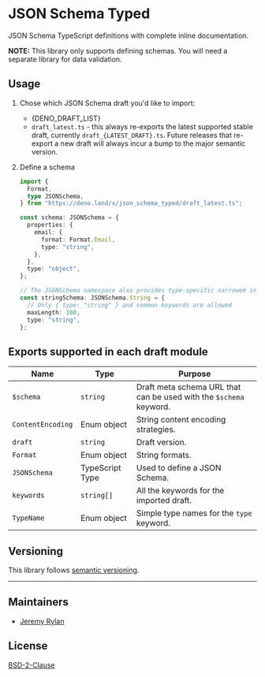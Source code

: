 # JSON Schema Typed

JSON Schema TypeScript definitions with complete inline documentation.

**NOTE:** This library only supports defining schemas. You will need a separate
library for data validation.

## Usage

1. Chose which JSON Schema draft you'd like to import:

   - {DENO_DRAFT_LIST}
   - `draft_latest.ts` - this always re-exports the latest supported stable
     draft, currently `draft_{LATEST_DRAFT}.ts`. Future releases that re-export
     a new draft will always incur a bump to the major semantic version.

2. Define a schema

   ```ts
   import {
     Format,
     type JSONSchema,
   } from "https://deno.land/x/json_schema_typed/draft_latest.ts";

   const schema: JSONSchema = {
     properties: {
       email: {
         format: Format.Email,
         type: "string",
       },
     },
     type: "object",
   };

   // The JSONSchema namespace also provides type-specific narrowed interfaces
   const stringSchema: JSONSchema.String = {
     // Only { type: "string" } and common keywords are allowed
     maxLength: 100,
     type: "string",
   };
   ```

## Exports supported in each draft module

| Name              | Type            | Purpose                                                            |
| ----------------- | --------------- | ------------------------------------------------------------------ |
| `$schema`         | `string`        | Draft meta schema URL that can be used with the `$schema` keyword. |
| `ContentEncoding` | Enum object     | String content encoding strategies.                                |
| `draft`           | `string`        | Draft version.                                                     |
| `Format`          | Enum object     | String formats.                                                    |
| `JSONSchema`      | TypeScript Type | Used to define a JSON Schema.                                      |
| `keywords`        | `string[]`      | All the keywords for the imported draft.                           |
| `TypeName`        | Enum object     | Simple type names for the `type` keyword.                          |

## Versioning

This library follows [semantic versioning](https://semver.org).

---

## Maintainers

- [Jeremy Rylan](https://github.com/jrylan)

## License

[BSD-2-Clause](https://github.com/jrylan/json-schema-typed/blob/main/dist/deno/LICENSE.md)
